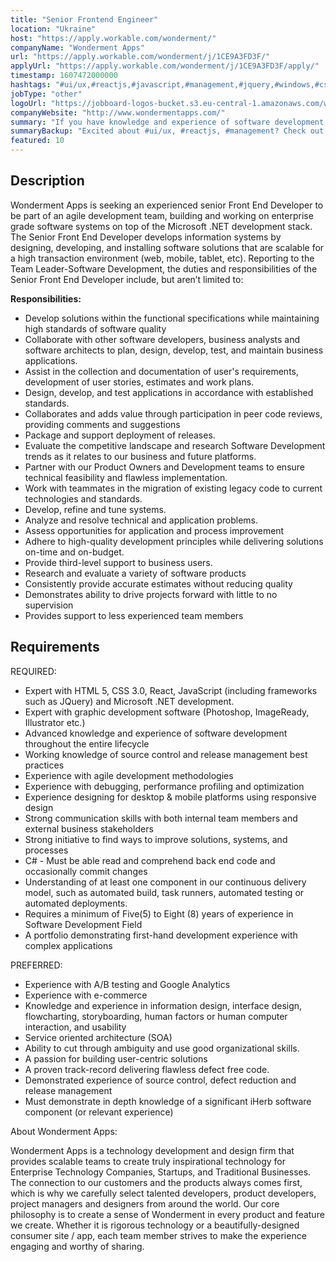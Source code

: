 ```yaml
---
title: "Senior Frontend Engineer"
location: "Ukraine"
host: "https://apply.workable.com/wonderment/"
companyName: "Wonderment Apps"
url: "https://apply.workable.com/wonderment/j/1CE9A3FD3F/"
applyUrl: "https://apply.workable.com/wonderment/j/1CE9A3FD3F/apply/"
timestamp: 1607472000000
hashtags: "#ui/ux,#reactjs,#javascript,#management,#jquery,#windows,#css,#html,#scrum,#photoshop"
jobType: "other"
logoUrl: "https://jobboard-logos-bucket.s3.eu-central-1.amazonaws.com/wonderment-apps"
companyWebsite: "http://www.wondermentapps.com/"
summary: "If you have knowledge and experience of software development throughout the entire lifecycle, Wonderment Apps is looking for someone with your skillset."
summaryBackup: "Excited about #ui/ux, #reactjs, #management? Check out this job post!"
featured: 10
---
```


## Description

Wonderment Apps is seeking an experienced senior Front End Developer to be part of an agile development team, building and working on enterprise grade software systems on top of the Microsoft .NET development stack. The Senior Front End Developer develops information systems by designing, developing, and installing software solutions that are scalable for a high transaction environment (web, mobile, tablet, etc). Reporting to the Team Leader-Software Development, the duties and responsibilities of the Senior Front End Developer include, but aren’t limited to:

**Responsibilities:**

*   Develop solutions within the functional specifications while maintaining high standards of software quality
*   Collaborate with other software developers, business analysts and software architects to plan, design, develop, test, and maintain business applications.
*   Assist in the collection and documentation of user's requirements, development of user stories, estimates and work plans.
*   Design, develop, and test applications in accordance with established standards.
*   Collaborates and adds value through participation in peer code reviews, providing comments and suggestions
*   Package and support deployment of releases.
*   Evaluate the competitive landscape and research Software Development trends as it relates to our business and future platforms.
*   Partner with our Product Owners and Development teams to ensure technical feasibility and flawless implementation.
*   Work with teammates in the migration of existing legacy code to current technologies and standards.
*   Develop, refine and tune systems.
*   Analyze and resolve technical and application problems.
*   Assess opportunities for application and process improvement
*   Adhere to high-quality development principles while delivering solutions on-time and on-budget.
*   Provide third-level support to business users.
*   Research and evaluate a variety of software products
*   Consistently provide accurate estimates without reducing quality
*   Demonstrates ability to drive projects forward with little to no supervision
*   Provides support to less experienced team members

## Requirements

REQUIRED:

*   Expert with HTML 5, CSS 3.0, React, JavaScript (including frameworks such as JQuery) and Microsoft .NET development.
*   Expert with graphic development software (Photoshop, ImageReady, Illustrator etc.)
*   Advanced knowledge and experience of software development throughout the entire lifecycle
*   Working knowledge of source control and release management best practices
*   Experience with agile development methodologies
*   Experience with debugging, performance profiling and optimization
*   Experience designing for desktop & mobile platforms using responsive design
*   Strong communication skills with both internal team members and external business stakeholders
*   Strong initiative to find ways to improve solutions, systems, and processes
*   C# - Must be able read and comprehend back end code and occasionally commit changes
*   Understanding of at least one component in our continuous delivery model, such as automated build, task runners, automated testing or automated deployments.
*   Requires a minimum of Five(5) to Eight (8) years of experience in Software Development Field
*   A portfolio demonstrating first-hand development experience with complex applications

PREFERRED:

*   Experience with A/B testing and Google Analytics
*   Experience with e-commerce
*   Knowledge and experience in information design, interface design, flowcharting, storyboarding, human factors or human computer interaction, and usability
*   Service oriented architecture (SOA)
*   Ability to cut through ambiguity and use good organizational skills.
*   A passion for building user-centric solutions
*   A proven track-record delivering flawless defect free code.
*   Demonstrated experience of source control, defect reduction and release management
*   Must demonstrate in depth knowledge of a significant iHerb software component (or relevant experience)

About Wonderment Apps:

Wonderment Apps is a technology development and design firm that provides scalable teams to create truly inspirational technology for Enterprise Technology Companies, Startups, and Traditional Businesses. The connection to our customers and the products always comes first, which is why we carefully select talented developers, product developers, project managers and designers from around the world. Our core philosophy is to create a sense of Wonderment in every product and feature we create. Whether it is rigorous technology or a beautifully-designed consumer site / app, each team member strives to make the experience engaging and worthy of sharing.
